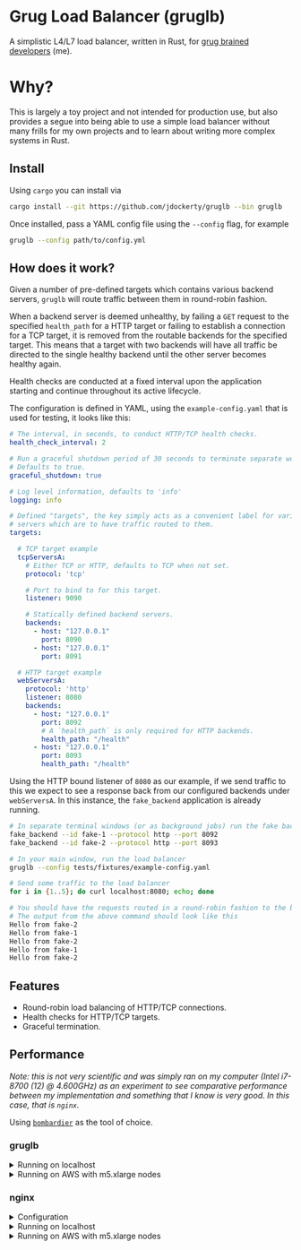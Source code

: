 # Grug Load Balancer (gruglb)

A simplistic L4/L7 load balancer, written in Rust, for [grug brained developers](https://grugbrain.dev/) (me).

# Why?

This is largely a toy project and not intended for production use, but also provides a segue into being able to use a simple load balancer without many frills for my own projects and to learn
about writing more complex systems in Rust.

## Install

Using `cargo` you can install via

```bash
cargo install --git https://github.com/jdockerty/gruglb --bin gruglb
```

Once installed, pass a YAML config file using the `--config` flag, for example

```bash
gruglb --config path/to/config.yml
```

## How does it work?

Given a number of pre-defined targets which contains various backend servers, `gruglb` will route traffic between them in round-robin fashion.

When a backend server is deemed unhealthy, by failing a `GET` request to the specified `health_path` for a HTTP target or failing to establish a connection for a TCP target, it is removed
from the routable backends for the specified target. This means that a target with two backends will have all traffic be directed to the single healthy backend until the other server becomes healthy again.

Health checks are conducted at a fixed interval upon the application starting and continue throughout its active lifecycle.

The configuration is defined in YAML, using the `example-config.yaml` that is used for testing, it looks like this:

```yaml
# The interval, in seconds, to conduct HTTP/TCP health checks.
health_check_interval: 2

# Run a graceful shutdown period of 30 seconds to terminate separate worker threads.
# Defaults to true.
graceful_shutdown: true

# Log level information, defaults to 'info'
logging: info

# Defined "targets", the key simply acts as a convenient label for various backend
# servers which are to have traffic routed to them.
targets:

  # TCP target example
  tcpServersA:
    # Either TCP or HTTP, defaults to TCP when not set.
    protocol: 'tcp'

    # Port to bind to for this target.
    listener: 9090

    # Statically defined backend servers.
    backends:
      - host: "127.0.0.1"
        port: 8090
      - host: "127.0.0.1"
        port: 8091

  # HTTP target example
  webServersA:
    protocol: 'http'
    listener: 8080
    backends:
      - host: "127.0.0.1"
        port: 8092
        # A `health_path` is only required for HTTP backends.
        health_path: "/health"
      - host: "127.0.0.1"
        port: 8093
        health_path: "/health"
```

Using the HTTP bound listener of `8080` as our example, if we send traffic to this we expect to see a response back from our
configured backends under `webServersA`. In this instance, the `fake_backend` application is already running.

```bash
# In separate terminal windows (or as background jobs) run the fake backends
fake_backend --id fake-1 --protocol http --port 8092
fake_backend --id fake-2 --protocol http --port 8093

# In your main window, run the load balancer
gruglb --config tests/fixtures/example-config.yaml

# Send some traffic to the load balancer
for i in {1..5}; do curl localhost:8080; echo; done

# You should have the requests routed in a round-robin fashion to the backends.
# The output from the above command should look like this
Hello from fake-2
Hello from fake-1
Hello from fake-2
Hello from fake-1
Hello from fake-2
```

## Features

- Round-robin load balancing of HTTP/TCP connections.
- Health checks for HTTP/TCP targets.
- Graceful termination.

## Performance

_Note: this is not very scientific and was simply ran on my computer (Intel i7-8700 (12) @ 4.600GHz) as an experiment to see comparative performance between my implementation
and something that I know is very good. In this case, that is `nginx`._

Using [`bombardier`](https://github.com/codesenberg/bombardier/) as the tool of choice.

### gruglb

<details>

 <summary> Running on localhost </summary>

Using two [`simplebenchserver`](https://pkg.go.dev/github.com/codesenberg/bombardier@v1.2.6/cmd/utils/simplebenchserver) servers as backends for a HTTP target:

```
bombardier http://127.0.0.1:8080 --latencies --fasthttp -H "Connection: close"
Bombarding http://127.0.0.1:8080 for 10s using 125 connection(s)
[========================================================================================] 10s
Done!
Statistics        Avg      Stdev        Max
  Reqs/sec     40954.38    2857.90   45273.78
  Latency        3.05ms   485.51us    36.43ms
  Latency Distribution
     50%     2.97ms
     75%     3.32ms
     90%     3.75ms
     95%     4.13ms
     99%     5.28ms
  HTTP codes:
    1xx - 0, 2xx - 408841, 3xx - 0, 4xx - 0, 5xx - 0
    others - 0
  Throughput:    48.42MB/s
```
</details>

<details>

 <summary> Running on AWS with m5.xlarge nodes </summary>

This test was performed with 4 nodes: 1 for the load balancer, 2 backend servers running a slightly modified version of `simplebenchserver` which allows binding to `0.0.0.0`, and 1 node used to send traffic internally to the load balancer.

```
bombardier http://172.31.22.113:8080 --latencies --fasthttp -H "Connection: close"
Bombarding http://172.31.22.113:8080 for 10s using 125 connection(s)
[======================================================================================================================================================] 10s
Done!
Statistics        Avg      Stdev        Max
  Reqs/sec     16949.53    9201.05   29354.53
  Latency        7.37ms     6.62ms   103.98ms
  Latency Distribution
     50%     4.99ms
     75%     6.14ms
     90%    14.03ms
     95%    22.23ms
     99%    42.41ms
  HTTP codes:
    1xx - 0, 2xx - 169571, 3xx - 0, 4xx - 0, 5xx - 0
    others - 0
  Throughput:    20.14MB/s
```

</details>


### nginx

<details>

<summary> Configuration </summary>

```
events {
    worker_connections 1024;
}

http {
    server {
        listen 8080;
        location / {
            proxy_pass http://backend;
        }
    }
    upstream backend {
        server 172.31.21.226:8091;
        server 172.31.27.167:8092;
    }
}
```


</details>

<details>

 <summary> Running on localhost </summary>

Using the same two backend servers and a single worker process for `nginx`

```
bombardier http://127.0.0.1:8080 --latencies --fasthttp -H "Connection: close"
Bombarding http://127.0.0.1:8080 for 10s using 125 connection(s)
[========================================================================================] 10s
Done!
Statistics        Avg      Stdev        Max
  Reqs/sec     11996.59     784.99   14555.03
  Latency       10.42ms     2.91ms   226.42ms
  Latency Distribution
     50%    10.37ms
     75%    10.72ms
     90%    11.04ms
     95%    11.22ms
     99%    11.71ms
  HTTP codes:
    1xx - 0, 2xx - 119862, 3xx - 0, 4xx - 0, 5xx - 0
    others - 0
  Throughput:    14.29MB/s
```

Something to note is that `gruglb` does not have the concept of `worker_processes` like `nginx` does.

This was ran with the default of a single process, it performs even better with multiple (~85k req/s).

</details>

<details>

 <summary> Running on AWS with m5.xlarge nodes </summary>

This test was performed with 4 nodes: 1 for the load balancer, 2 backend servers running a slightly modified version of `simplebenchserver` which allows binding to `0.0.0.0`, and 1 node used to send traffic internally to the load balancer.

Again, using the default of `worker_processes 1;`

```
bombardier http://172.31.22.113:8080 --latencies --fasthttp -H "Connection: close"
Bombarding http://172.31.22.113:8080 for 10s using 125 connection(s)
[======================================================================================================================================================] 10s
Done!
Statistics        Avg      Stdev        Max
  Reqs/sec      8207.42    2301.56   11692.24
  Latency       15.22ms     6.57ms   100.47ms
  Latency Distribution
     50%    14.71ms
     75%    15.88ms
     90%    18.67ms
     95%    25.69ms
     99%    49.37ms
  HTTP codes:
    1xx - 0, 2xx - 82117, 3xx - 0, 4xx - 0, 5xx - 0
    others - 0
  Throughput:     9.93MB/s
```

</details>
